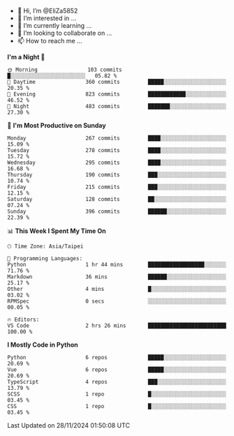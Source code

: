 - 👋 Hi, I’m @EliZa5852
- 👀 I’m interested in ...
- 🌱 I’m currently learning ...
- 💞️ I’m looking to collaborate on ...
- 📫 How to reach me ...

<!--START_SECTION:waka-->
**I'm a Night 🦉** 

```text
🌞 Morning                103 commits         █░░░░░░░░░░░░░░░░░░░░░░░░   05.82 % 
🌆 Daytime                360 commits         █████░░░░░░░░░░░░░░░░░░░░   20.35 % 
🌃 Evening                823 commits         ████████████░░░░░░░░░░░░░   46.52 % 
🌙 Night                  483 commits         ███████░░░░░░░░░░░░░░░░░░   27.30 % 
```
📅 **I'm Most Productive on Sunday** 

```text
Monday                   267 commits         ████░░░░░░░░░░░░░░░░░░░░░   15.09 % 
Tuesday                  278 commits         ████░░░░░░░░░░░░░░░░░░░░░   15.72 % 
Wednesday                295 commits         ████░░░░░░░░░░░░░░░░░░░░░   16.68 % 
Thursday                 190 commits         ███░░░░░░░░░░░░░░░░░░░░░░   10.74 % 
Friday                   215 commits         ███░░░░░░░░░░░░░░░░░░░░░░   12.15 % 
Saturday                 128 commits         ██░░░░░░░░░░░░░░░░░░░░░░░   07.24 % 
Sunday                   396 commits         ██████░░░░░░░░░░░░░░░░░░░   22.39 % 
```


📊 **This Week I Spent My Time On** 

```text
🕑︎ Time Zone: Asia/Taipei

💬 Programming Languages: 
Python                   1 hr 44 mins        ██████████████████░░░░░░░   71.76 % 
Markdown                 36 mins             ██████░░░░░░░░░░░░░░░░░░░   25.17 % 
Other                    4 mins              █░░░░░░░░░░░░░░░░░░░░░░░░   03.02 % 
RPMSpec                  0 secs              ░░░░░░░░░░░░░░░░░░░░░░░░░   00.05 % 

🔥 Editors: 
VS Code                  2 hrs 26 mins       █████████████████████████   100.00 % 
```

**I Mostly Code in Python** 

```text
Python                   6 repos             █████░░░░░░░░░░░░░░░░░░░░   20.69 % 
Vue                      6 repos             █████░░░░░░░░░░░░░░░░░░░░   20.69 % 
TypeScript               4 repos             ███░░░░░░░░░░░░░░░░░░░░░░   13.79 % 
SCSS                     1 repo              █░░░░░░░░░░░░░░░░░░░░░░░░   03.45 % 
CSS                      1 repo              █░░░░░░░░░░░░░░░░░░░░░░░░   03.45 % 
```




 Last Updated on 28/11/2024 01:50:08 UTC
<!--END_SECTION:waka-->
